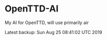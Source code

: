 # OpenTTD-AI
My AI for OpenTTD, will use primarily air

Latest backup: Sun Aug 25 08:41:02 UTC 2019
